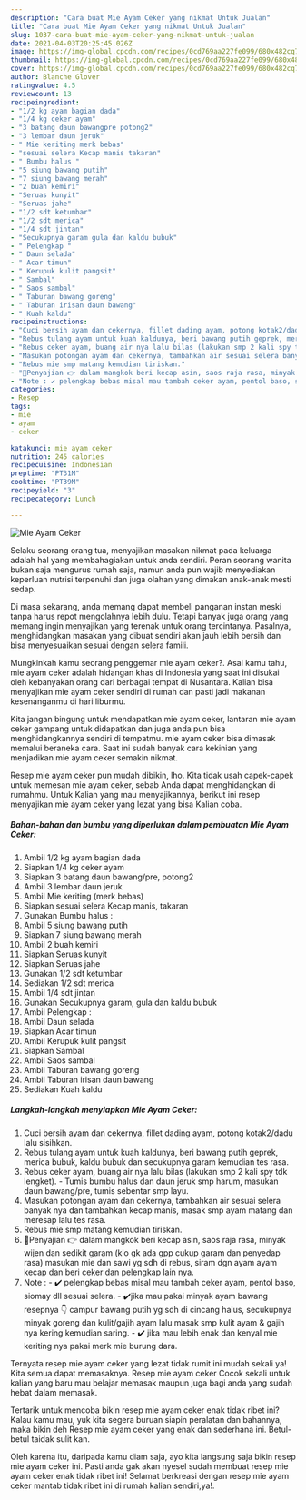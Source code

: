 ```yaml
---
description: "Cara buat Mie Ayam Ceker yang nikmat Untuk Jualan"
title: "Cara buat Mie Ayam Ceker yang nikmat Untuk Jualan"
slug: 1037-cara-buat-mie-ayam-ceker-yang-nikmat-untuk-jualan
date: 2021-04-03T20:25:45.026Z
image: https://img-global.cpcdn.com/recipes/0cd769aa227fe099/680x482cq70/mie-ayam-ceker-foto-resep-utama.jpg
thumbnail: https://img-global.cpcdn.com/recipes/0cd769aa227fe099/680x482cq70/mie-ayam-ceker-foto-resep-utama.jpg
cover: https://img-global.cpcdn.com/recipes/0cd769aa227fe099/680x482cq70/mie-ayam-ceker-foto-resep-utama.jpg
author: Blanche Glover
ratingvalue: 4.5
reviewcount: 13
recipeingredient:
- "1/2 kg ayam bagian dada"
- "1/4 kg ceker ayam"
- "3 batang daun bawangpre potong2"
- "3 lembar daun jeruk"
- " Mie keriting merk bebas"
- "sesuai selera Kecap manis takaran"
- " Bumbu halus "
- "5 siung bawang putih"
- "7 siung bawang merah"
- "2 buah kemiri"
- "Seruas kunyit"
- "Seruas jahe"
- "1/2 sdt ketumbar"
- "1/2 sdt merica"
- "1/4 sdt jintan"
- "Secukupnya garam gula dan kaldu bubuk"
- " Pelengkap "
- " Daun selada"
- " Acar timun"
- " Kerupuk kulit pangsit"
- " Sambal"
- " Saos sambal"
- " Taburan bawang goreng"
- " Taburan irisan daun bawang"
- " Kuah kaldu"
recipeinstructions:
- "Cuci bersih ayam dan cekernya, fillet dading ayam, potong kotak2/dadu lalu sisihkan."
- "Rebus tulang ayam untuk kuah kaldunya, beri bawang putih geprek, merica bubuk, kaldu bubuk dan secukupnya garam kemudian tes rasa."
- "Rebus ceker ayam, buang air nya lalu bilas (lakukan smp 2 kali spy tdk lengket).  Tumis bumbu halus dan daun jeruk smp harum, masukan daun bawang/pre, tumis sebentar smp layu."
- "Masukan potongan ayam dan cekernya, tambahkan air sesuai selera banyak nya dan tambahkan kecap manis, masak smp ayam matang dan meresap lalu tes rasa."
- "Rebus mie smp matang kemudian tiriskan."
- "🍜Penyajian 👉 dalam mangkok beri kecap asin, saos raja rasa, minyak wijen dan sedikit garam (klo gk ada gpp cukup garam dan penyedap rasa) masukan mie dan sawi yg sdh di rebus, siram dgn ayam ayam kecap dan beri ceker dan pelengkap lain nya."
- "Note : ✔️ pelengkap bebas misal mau tambah ceker ayam, pentol baso, siomay dll sesuai selera. ✔️jika mau pakai minyak ayam bawang resepnya 👇 campur bawang putih yg sdh di cincang halus, secukupnya minyak goreng dan kulit/gajih ayam lalu masak smp kulit ayam &amp; gajih nya kering kemudian saring. ✔️ jika mau lebih enak dan kenyal mie keriting nya pakai merk mie burung dara."
categories:
- Resep
tags:
- mie
- ayam
- ceker

katakunci: mie ayam ceker 
nutrition: 245 calories
recipecuisine: Indonesian
preptime: "PT31M"
cooktime: "PT39M"
recipeyield: "3"
recipecategory: Lunch

---
```



![Mie Ayam Ceker](https://img-global.cpcdn.com/recipes/0cd769aa227fe099/680x482cq70/mie-ayam-ceker-foto-resep-utama.jpg)

Selaku seorang orang tua, menyajikan masakan nikmat pada keluarga adalah hal yang membahagiakan untuk anda sendiri. Peran seorang  wanita bukan saja mengurus rumah saja, namun anda pun wajib menyediakan keperluan nutrisi terpenuhi dan juga olahan yang dimakan anak-anak mesti sedap.

Di masa  sekarang, anda memang dapat membeli panganan instan meski tanpa harus repot mengolahnya lebih dulu. Tetapi banyak juga orang yang memang ingin menyajikan yang terenak untuk orang tercintanya. Pasalnya, menghidangkan masakan yang dibuat sendiri akan jauh lebih bersih dan bisa menyesuaikan sesuai dengan selera famili. 



Mungkinkah kamu seorang penggemar mie ayam ceker?. Asal kamu tahu, mie ayam ceker adalah hidangan khas di Indonesia yang saat ini disukai oleh kebanyakan orang dari berbagai tempat di Nusantara. Kalian bisa menyajikan mie ayam ceker sendiri di rumah dan pasti jadi makanan kesenanganmu di hari liburmu.

Kita jangan bingung untuk mendapatkan mie ayam ceker, lantaran mie ayam ceker gampang untuk didapatkan dan juga anda pun bisa menghidangkannya sendiri di tempatmu. mie ayam ceker bisa dimasak memalui beraneka cara. Saat ini sudah banyak cara kekinian yang menjadikan mie ayam ceker semakin nikmat.

Resep mie ayam ceker pun mudah dibikin, lho. Kita tidak usah capek-capek untuk memesan mie ayam ceker, sebab Anda dapat menghidangkan di rumahmu. Untuk Kalian yang mau menyajikannya, berikut ini resep menyajikan mie ayam ceker yang lezat yang bisa Kalian coba.

<!--inarticleads1-->

##### Bahan-bahan dan bumbu yang diperlukan dalam pembuatan Mie Ayam Ceker:

1. Ambil 1/2 kg ayam bagian dada
1. Siapkan 1/4 kg ceker ayam
1. Siapkan 3 batang daun bawang/pre, potong2
1. Ambil 3 lembar daun jeruk
1. Ambil  Mie keriting (merk bebas)
1. Siapkan sesuai selera Kecap manis, takaran
1. Gunakan  Bumbu halus :
1. Ambil 5 siung bawang putih
1. Siapkan 7 siung bawang merah
1. Ambil 2 buah kemiri
1. Siapkan Seruas kunyit
1. Siapkan Seruas jahe
1. Gunakan 1/2 sdt ketumbar
1. Sediakan 1/2 sdt merica
1. Ambil 1/4 sdt jintan
1. Gunakan Secukupnya garam, gula dan kaldu bubuk
1. Ambil  Pelengkap :
1. Ambil  Daun selada
1. Siapkan  Acar timun
1. Ambil  Kerupuk kulit pangsit
1. Siapkan  Sambal
1. Ambil  Saos sambal
1. Ambil  Taburan bawang goreng
1. Ambil  Taburan irisan daun bawang
1. Sediakan  Kuah kaldu




<!--inarticleads2-->

##### Langkah-langkah menyiapkan Mie Ayam Ceker:

1. Cuci bersih ayam dan cekernya, fillet dading ayam, potong kotak2/dadu lalu sisihkan.
1. Rebus tulang ayam untuk kuah kaldunya, beri bawang putih geprek, merica bubuk, kaldu bubuk dan secukupnya garam kemudian tes rasa.
1. Rebus ceker ayam, buang air nya lalu bilas (lakukan smp 2 kali spy tdk lengket).  - Tumis bumbu halus dan daun jeruk smp harum, masukan daun bawang/pre, tumis sebentar smp layu.
1. Masukan potongan ayam dan cekernya, tambahkan air sesuai selera banyak nya dan tambahkan kecap manis, masak smp ayam matang dan meresap lalu tes rasa.
1. Rebus mie smp matang kemudian tiriskan.
1. 🍜Penyajian 👉 dalam mangkok beri kecap asin, saos raja rasa, minyak wijen dan sedikit garam (klo gk ada gpp cukup garam dan penyedap rasa) masukan mie dan sawi yg sdh di rebus, siram dgn ayam ayam kecap dan beri ceker dan pelengkap lain nya.
1. Note : - ✔️ pelengkap bebas misal mau tambah ceker ayam, pentol baso, siomay dll sesuai selera. - ✔️jika mau pakai minyak ayam bawang resepnya 👇 campur bawang putih yg sdh di cincang halus, secukupnya minyak goreng dan kulit/gajih ayam lalu masak smp kulit ayam &amp; gajih nya kering kemudian saring. - ✔️ jika mau lebih enak dan kenyal mie keriting nya pakai merk mie burung dara.




Ternyata resep mie ayam ceker yang lezat tidak rumit ini mudah sekali ya! Kita semua dapat memasaknya. Resep mie ayam ceker Cocok sekali untuk kalian yang baru mau belajar memasak maupun juga bagi anda yang sudah hebat dalam memasak.

Tertarik untuk mencoba bikin resep mie ayam ceker enak tidak ribet ini? Kalau kamu mau, yuk kita segera buruan siapin peralatan dan bahannya, maka bikin deh Resep mie ayam ceker yang enak dan sederhana ini. Betul-betul taidak sulit kan. 

Oleh karena itu, daripada kamu diam saja, ayo kita langsung saja bikin resep mie ayam ceker ini. Pasti anda gak akan nyesel sudah membuat resep mie ayam ceker enak tidak ribet ini! Selamat berkreasi dengan resep mie ayam ceker mantab tidak ribet ini di rumah kalian sendiri,ya!.

